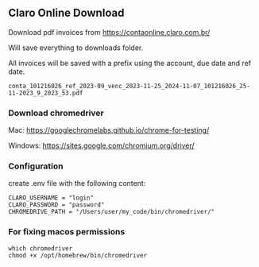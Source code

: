 ## Claro Online Download
Download pdf invoices from https://contaonline.claro.com.br/

Will save everything to downloads folder.

All invoices will be saved with a prefix using the account, due date and ref date.

`conta_101216026_ref_2023-09_venc_2023-11-25_2024-11-07_101216026_25-11-2023_9_2023_53.pdf`

### Download chromedriver

Mac: https://googlechromelabs.github.io/chrome-for-testing/

Windows: https://sites.google.com/chromium.org/driver/

### Configuration

create .env file with the following content:

```
CLARO_USERNAME = "login"
CLARO_PASSWORD = "password"
CHROMEDRIVE_PATH = "/Users/user/my_code/bin/chromedriver/"
```

### For fixing macos permissions

```
which chromedriver 
chmod +x /opt/homebrew/bin/chromedriver 
```